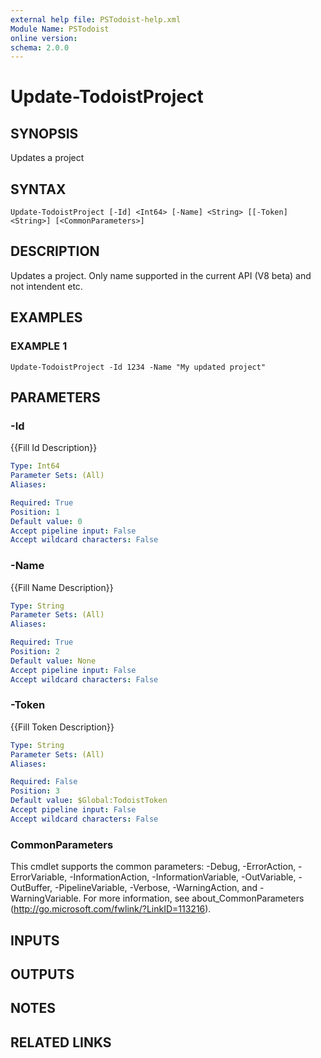 ```yaml
---
external help file: PSTodoist-help.xml
Module Name: PSTodoist
online version:
schema: 2.0.0
---
```


# Update-TodoistProject

## SYNOPSIS
Updates a project

## SYNTAX

```
Update-TodoistProject [-Id] <Int64> [-Name] <String> [[-Token] <String>] [<CommonParameters>]
```

## DESCRIPTION
Updates a project.
Only name supported in the current API (V8 beta) and not intendent etc.

## EXAMPLES

### EXAMPLE 1
```
Update-TodoistProject -Id 1234 -Name "My updated project"
```

## PARAMETERS

### -Id
{{Fill Id Description}}

```yaml
Type: Int64
Parameter Sets: (All)
Aliases:

Required: True
Position: 1
Default value: 0
Accept pipeline input: False
Accept wildcard characters: False
```

### -Name
{{Fill Name Description}}

```yaml
Type: String
Parameter Sets: (All)
Aliases:

Required: True
Position: 2
Default value: None
Accept pipeline input: False
Accept wildcard characters: False
```

### -Token
{{Fill Token Description}}

```yaml
Type: String
Parameter Sets: (All)
Aliases:

Required: False
Position: 3
Default value: $Global:TodoistToken
Accept pipeline input: False
Accept wildcard characters: False
```

### CommonParameters
This cmdlet supports the common parameters: -Debug, -ErrorAction, -ErrorVariable, -InformationAction, -InformationVariable, -OutVariable, -OutBuffer, -PipelineVariable, -Verbose, -WarningAction, and -WarningVariable.
For more information, see about_CommonParameters (http://go.microsoft.com/fwlink/?LinkID=113216).

## INPUTS

## OUTPUTS

## NOTES

## RELATED LINKS
